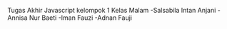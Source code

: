 Tugas Akhir Javascript kelompok 1 Kelas Malam
-Salsabila Intan Anjani
-Annisa Nur Baeti
-Iman Fauzi
-Adnan Fauji

